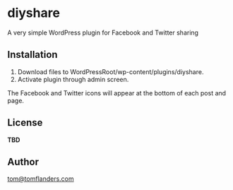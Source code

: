# diyshare
A very simple WordPress plugin for Facebook and Twitter sharing

## Installation
1. Download files to WordPressRoot/wp-content/plugins/diyshare.
2. Activate plugin through admin screen.

The Facebook and Twitter icons will appear at the bottom of each post and page.

## License
**TBD**

## Author
tom@tomflanders.com
